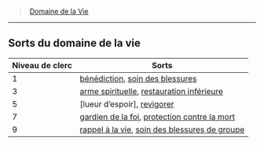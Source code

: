 ﻿> [Domaine de la Vie](hd_cleric_life.md)

---

## Sorts du domaine de la vie

|Niveau de clerc|Sorts|
|---|---|
|1|[bénédiction](hd_spells_benediction.md), [soin des blessures](hd_spells_soin_des_blessures.md)|
|3|[arme spirituelle](hd_spells_arme_spirituelle.md), [restauration inférieure](hd_spells_restauration_inferieure.md)|
|5|[lueur d’espoir], [revigorer](hd_spells_revigorer.md)|
|7|[gardien de la foi](hd_spells_gardien_de_la_foi.md), [protection contre la mort](hd_spells_protection_contre_la_mort.md)|
|9|[rappel à la vie](hd_spells_rappel_a_la_vie.md), [soin des blessures de groupe](hd_spells_soin_des_blessures_de_groupe.md)|

